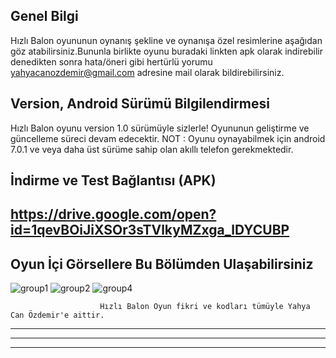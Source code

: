 
## Genel Bilgi 
Hızlı Balon oyununun oynanış şekline ve oynanışa özel resimlerine aşağıdan göz atabilirsiniz.Bununla birlikte oyunu buradaki linkten apk olarak indirebilir denedikten sonra hata/öneri gibi hertürlü yorumu yahyacanozdemir@gmail.com adresine mail olarak bildirebilirsiniz.

## Version, Android Sürümü Bilgilendirmesi
Hızlı Balon oyunu version 1.0 sürümüyle sizlerle!     Oyununun geliştirme ve güncelleme süreci devam edecektir. 
NOT : Oyunu oynayabilmek için android 7.0.1 ve veya daha üst sürüme sahip olan akıllı telefon gerekmektedir.

## İndirme ve Test Bağlantısı (APK)
https://drive.google.com/open?id=1qevBOiJiXSOr3sTVlkyMZxga_lDYCUBP
--------------------------------

## Oyun İçi Görsellere Bu Bölümden Ulaşabilirsiniz
![group1](https://user-images.githubusercontent.com/43846778/80730738-a01abb00-8b12-11ea-8bbb-e281ee173bdb.png)
![group2](https://user-images.githubusercontent.com/43846778/80730763-a741c900-8b12-11ea-97c7-facb113e5fe7.png)
![group4](https://user-images.githubusercontent.com/43846778/80730785-ae68d700-8b12-11ea-9c4b-4d6b31e23d84.png)

                        Hızlı Balon Oyun fikri ve kodları tümüyle Yahya Can Özdemir'e aittir. 
--------------------------------
--------------------------------
--------------------------------
  
